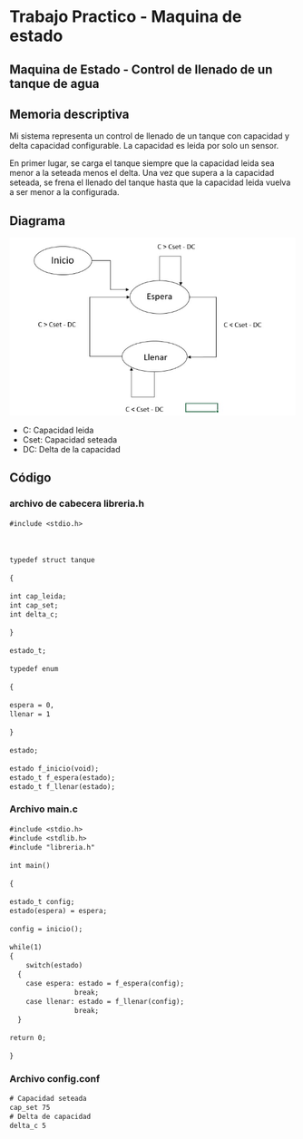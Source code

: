 # Trabajo Practico - Maquina de estado
## Maquina de Estado - Control de llenado de un tanque de agua 


## Memoria descriptiva

Mi sistema representa un control de llenado de un tanque con capacidad y delta capacidad configurable. La capacidad es leida por solo un sensor. 

En primer lugar, se carga el tanque siempre que la capacidad leida sea menor a la seteada menos el delta. Una vez que supera a la capacidad seteada, se frena el llenado del tanque hasta que la capacidad leida vuelva a ser menor a la configurada. 

## Diagrama 

![./imagenes/DiagramaCTanque.png](https://github.com/Matias-Netto/Trabajo-Practico---Maquina-de-estado---/blob/master/Imagenes/DiagramaCTanque.jpg)

- C: Capacidad leida
- Cset: Capacidad seteada 
- DC: Delta de la capacidad

## Código

### archivo de cabecera libreria.h

    #include <stdio.h>



    typedef struct tanque

    { 
	
	int cap_leida;
    int cap_set;
    int delta_c;

    }

	estado_t;

    typedef enum

    {

    espera = 0,
    llenar = 1
   
    }
   
    estado;

    estado f_inicio(void);
    estado_t f_espera(estado);
    estado_t f_llenar(estado);


### Archivo main.c

    #include <stdio.h>
    #include <stdlib.h>
    #include "libreria.h"

    int main()

    {

    estado_t config;
    estado(espera) = espera;

    config = inicio();

    while(1)
    {
        switch(estado)
      {
        case espera: estado = f_espera(config);
                    break;
        case llenar: estado = f_llenar(config);
                    break;
      }

    return 0;

    }


### Archivo config.conf

    # Capacidad seteada
    cap_set 75
    # Delta de capacidad
    delta_c 5






